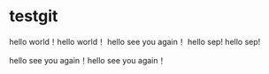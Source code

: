 # testgit
hello world！hello world！
hello see you again！
hello sep!
hello sep!

hello see you again！hello see you again！
